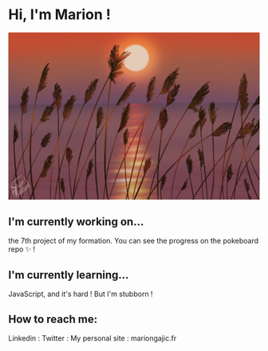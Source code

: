 # Hi, I'm Marion !

![Cover](https://github.com/Shunkashuu/Shunkashuu/blob/master/cover.jpg)

## I'm currently working on...

the 7th project of my formation. You can see the progress on the pokeboard repo ✨ !

## I'm currently learning...

JavaScript, and it's hard ! But I'm stubborn !

## How to reach me:

Linkedin :
Twitter :
My personal site : mariongajic.fr
